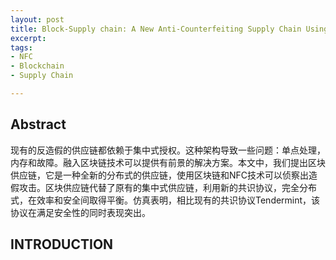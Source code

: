 ```yaml
---
layout: post
title: Block-Supply chain: A New Anti-Counterfeiting Supply Chain Using NFC and Blockchain
excerpt: 
tags:
- NFC
- Blockchain
- Supply Chain

---
```


## Abstract

现有的反造假的供应链都依赖于集中式授权。这种架构导致一些问题：单点处理，内存和故障。融入区块链技术可以提供有前景的解决方案。本文中，我们提出区块供应链，它是一种全新的分布式的供应链，使用区块链和NFC技术可以侦察出造假攻击。区块供应链代替了原有的集中式供应链，利用新的共识协议，完全分布式，在效率和安全间取得平衡。仿真表明，相比现有的共识协议Tendermint，该协议在满足安全性的同时表现突出。

## INTRODUCTION

